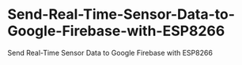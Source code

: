 # Send-Real-Time-Sensor-Data-to-Google-Firebase-with-ESP8266
Send Real-Time Sensor Data to Google Firebase with ESP8266
